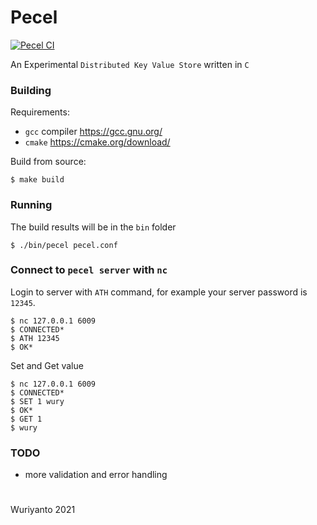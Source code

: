 # Pecel

[![Pecel CI](https://github.com/wuriyanto48/pecel/actions/workflows/ci.yml/badge.svg)](https://github.com/wuriyanto48/pecel/actions/workflows/ci.yml)

An Experimental `Distributed Key Value Store` written in `C`

### Building

Requirements:

- `gcc` compiler https://gcc.gnu.org/
- `cmake` https://cmake.org/download/

Build from source:

```shell
$ make build
```

### Running

The build results will be in the `bin` folder
```shell
$ ./bin/pecel pecel.conf 
```

### Connect to `pecel server` with `nc`

Login to server with `ATH` command, for example your server password is `12345`.
```shell
$ nc 127.0.0.1 6009
$ CONNECTED*
$ ATH 12345
$ OK*
```

Set and Get value
```shell
$ nc 127.0.0.1 6009
$ CONNECTED*
$ SET 1 wury
$ OK*
$ GET 1
$ wury
```

### TODO
- more validation and error handling

#

Wuriyanto 2021